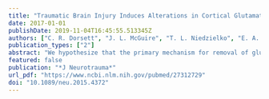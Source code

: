 ```yaml
---
title: "Traumatic Brain Injury Induces Alterations in Cortical Glutamate Uptake without a Reduction in Glutamate Transporter-1 Protein Expression"
date: 2017-01-01
publishDate: 2019-11-04T16:45:55.513345Z
authors: ["C. R. Dorsett", "J. L. McGuire", "T. L. Niedzielko", "E. A. DePasquale", "J. Meller", "C. L. Floyd", "R. E. McCullumsmith"]
publication_types: ["2"]
abstract: "We hypothesize that the primary mechanism for removal of glutamate from the extracellular space is altered after traumatic brain injury (TBI). To evaluate this hypothesis, we initiated TBI in adult male rats using a 2.0 atm lateral fluid percussion injury (LFPI) model. In the ipsilateral cortex and hippocampus, we found no differences in expression of the primary glutamate transporter in the brain (GLT-1) 24 h after TBI. In contrast, we found a decrease in glutamate uptake in the cortex, but not the hippocampus, 24 h after injury. Because glutamate uptake is potently regulated by protein kinases, we assessed global serine-threonine protein kinase activity using a kinome array platform. Twenty-five kinome array peptide substrates were differentially phoshorylated between LFPI and controls in the cortex, whereas 19 peptide substrates were differentially phosphorylated in the hippocampus (fold change >/= +/- 1.15). We identified several kinases as likely to be involved in acute TBI, including protein kinase B (Akt) and protein kinase C (PKC), which are well-characterized modulators of GLT-1. Exploratory studies using an inhibitor of Akt suggest selective activation of kinases in LFPI versus controls. Ingenuity pathway analyses of implicated kinases from our network model found apoptosis and cell death pathways as top functions in acute LFPI. Taken together, our data suggest diminished activity of glutamate transporters in the prefrontal cortex, with no changes in protein expression of the primary glutamate transporter GLT-1, and global alterations in signaling networks that include serine-threonine kinases that are known modulators of glutamate transport activity."
featured: false
publication: "*J Neurotrauma*"
url_pdf: "https://www.ncbi.nlm.nih.gov/pubmed/27312729"
doi: "10.1089/neu.2015.4372"
---
```


